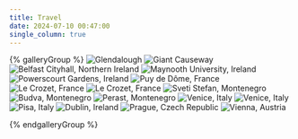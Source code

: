```yaml
---
title: Travel 
date: 2024-07-10 00:47:00
single_column: true
---
```


<div class="trm-card">
{% galleryGroup %}
  <img class="drawing" src="https://s2.loli.net/2022/08/05/Qof4unCSsgJdMIR.jpg" alt="Glendalough" title="Glendalough,Ireland &#10;2021-10-10" >
   <img class="drawing" src="https://s2.loli.net/2022/08/05/4BbEZHVXPnpR1Fz.jpg" alt="Giant Causeway " title="Giant Causeway, Northern Ireland &#10;2021-12-26" >
   <img class="drawing" src="https://s2.loli.net/2022/08/05/sD2kUZ8Ad4IcMXV.jpg" title="Belfast Cityhall, Northern Ireland" >
   <img class="drawing" src="https://s2.loli.net/2022/08/05/H4Zq6MD9hd7wkgQ.jpg" title="Maynooth University, Ireland" >
   <img class="drawing" src="https://s2.loli.net/2022/08/05/JfoUqKOPHuWFnN8.jpg" title="Powerscourt Gardens, Ireland" >
   <img class="drawing" src="https://s2.loli.net/2023/09/22/PUXIHfVABeq7nKy.jpg" title="Puy de Dôme, France" >
   <img class="drawing" src="https://s2.loli.net/2023/12/03/GKl2DL4p1teRurX.jpg" title="Le Crozet, France" >
   <img class="drawing" src="https://s2.loli.net/2023/12/04/8H1IFuOmS3fdgkw.jpg" title="Le Crozet, France" >
   <img class="drawing" src="https://s2.loli.net/2023/12/30/2zROnfAuIogQkxa.jpg" title="Sveti Stefan, Montenegro" >
   <img class="drawing" src="https://s2.loli.net/2023/12/30/fR3qv1XMKwOhC9Z.jpg" title="Budva, Montenegro" >
   <img class="drawing" src="https://s2.loli.net/2023/12/31/s523twiVEdHTzQ9.jpg" title="Perast, Montenegro" >
   <img class="drawing" src="https://s2.loli.net/2024/04/11/2HA8ZoPBTxXeg6c.jpg" title="Venice, Italy" >
   <img class="drawing" src="https://s2.loli.net/2024/07/13/J3wflcHOeh2km7K.jpg" title="Venice, Italy" >
   <img class="drawing" src="https://s2.loli.net/2024/07/13/dos1YaJ92LP4Qnl.jpg" title="Pisa, Italy" >
   <img class="drawing" src="https://s2.loli.net/2024/07/13/VQ2LkNOHfCUzWMt.jpg" title="Dublin, Ireland" >
   <img class="drawing" src="https://s2.loli.net/2024/07/13/IMAW3XmdC8rLHxV.jpg" title="Prague, Czech Republic" >
   <img class="drawing" src="https://s2.loli.net/2024/07/13/9ypiQT5aRYJmUBr.jpg" title="Vienna, Austria" >
   
{% endgalleryGroup %}
</div>


<script>
  document.addEventListener('DOMContentLoaded', function() {
    var container = document.querySelector('.trm-card');
    var images = Array.from(container.querySelectorAll('img.drawing'));
    
    for (let i = images.length - 1; i > 0; i--) {
      let j = Math.floor(Math.random() * (i + 1));
      [images[i].src, images[j].src] = [images[j].src, images[i].src];
      [images[i].alt, images[j].alt] = [images[j].alt, images[i].alt];
      [images[i].title, images[j].title] = [images[j].title, images[i].title];
    }
  });
</script>